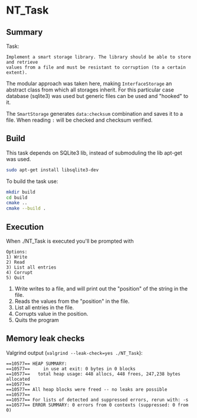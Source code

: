 # NT_Task

## Summary

Task: 
```
Implement a smart storage library. The library should be able to store and retrieve
values from a file and must be resistant to corruption (to a certain extent).
```
The modular approach was taken here, making `InterfaceStorage` an abstract class from which all storages inherit.
For this particular case database (sqlite3) was used but generic files can be used and "hooked" to it.

The `SmartStorage` generates `data:checksum` combination and saves it to a file. When reading `:` will be checked and checksum verified.

## Build

This task depends on SQLite3 lib, instead of submoduling the lib apt-get was used.

```sh
sudo apt-get install libsqlite3-dev
```

To build the task use:

```sh
mkdir build
cd build
cmake ..
cmake --build .
```

## Execution

When ./NT_Task is executed you'll be prompted with 

```
Options:
1) Write
2) Read
3) List all entries
4) Corrupt
5) Quit
```
1) Write writes to a file, and will print out the "position" of the string in the file.
2) Reads the values from the "position" in the file.
3) List all entries in the file.
4) Corrupts value in the position.
5) Quits the program

## Memory leak checks
Valgrind output (`valgrind --leak-check=yes ./NT_Task`):
```
==10577== HEAP SUMMARY:
==10577==     in use at exit: 0 bytes in 0 blocks
==10577==   total heap usage: 448 allocs, 448 frees, 247,238 bytes allocated
==10577== 
==10577== All heap blocks were freed -- no leaks are possible
==10577== 
==10577== For lists of detected and suppressed errors, rerun with: -s
==10577== ERROR SUMMARY: 0 errors from 0 contexts (suppressed: 0 from 0)
```